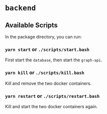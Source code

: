 # `backend`

## Available Scripts

In the package directory, you can run:

### `yarn start` or `./scripts/start.bash`

First start the `database`, then start the `graph-api`.

### `yarn kill` or `./scripts/kill.bash`

Kill and remove the two docker containers.

### `yarn restart` or `./scripts/restart.bash`

Kill and start the two docker containers again.
